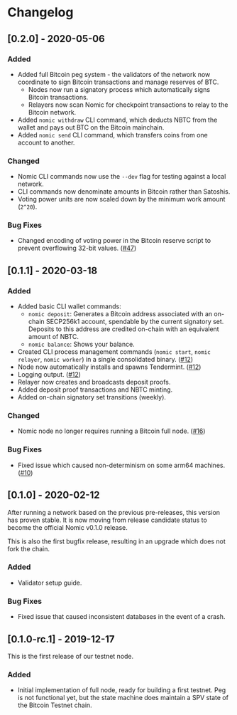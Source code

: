 # Changelog

## [0.2.0] - 2020-05-06

### Added

- Added full Bitcoin peg system - the validators of the network now coordinate to sign Bitcoin transactions and manage reserves of BTC.
  - Nodes now run a signatory process which automatically signs Bitcoin transactions.
  - Relayers now scan Nomic for checkpoint transactions to relay to the Bitcoin network.
- Added `nomic withdraw` CLI command, which deducts NBTC from the wallet and pays out BTC on the Bitcoin mainchain.
- Added `nomic send` CLI command, which transfers coins from one account to another.

### Changed

- Nomic CLI commands now use the `--dev` flag for testing against a local network.
- CLI commands now denominate amounts in Bitcoin rather than Satoshis.
- Voting power units are now scaled down by the minimum work amount (`2^20`).

### Bug Fixes

- Changed encoding of voting power in the Bitcoin reserve script to prevent overflowing 32-bit values. ([#47](https://github.com/nomic-io/nomic/pull/47))

## [0.1.1] - 2020-03-18

### Added

- Added basic CLI wallet commands:
  - `nomic deposit`: Generates a Bitcoin address associated with an on-chain SECP256k1 account, spendable by the current signatory set. Deposits to this address are credited on-chain with an equivalent amount of NBTC.
  - `nomic balance`: Shows your balance.
- Created CLI process management commands (`nomic start`, `nomic relayer`, `nomic worker`) in a single consolidated binary. ([#12](https://github.com/nomic-io/nomic/pull/12))
- Node now automatically installs and spawns Tendermint. ([#12](https://github.com/nomic-io/nomic/pull/12))
- Logging output. ([#12](https://github.com/nomic-io/nomic/pull/12))
- Relayer now creates and broadcasts deposit proofs.
- Added deposit proof transactions and NBTC minting.
- Added on-chain signatory set transitions (weekly).

### Changed

- Nomic node no longer requires running a Bitcoin full node. ([#16](https://github.com/nomic-io/nomic/pull/16))

### Bug Fixes

- Fixed issue which caused non-determinism on some arm64 machines. ([#10](https://github.com/nomic-io/nomic/pull/10))

## [0.1.0] - 2020-02-12

After running a network based on the previous pre-releases, this version has proven stable. It is now moving from release candidate status to become the official Nomic v0.1.0 release.

This is also the first bugfix release, resulting in an upgrade which does not fork the chain.

### Added

- Validator setup guide.

### Bug Fixes

- Fixed issue that caused inconsistent databases in the event of a crash.

## [0.1.0-rc.1] - 2019-12-17

This is the first release of our testnet node.

### Added

- Initial implementation of full node, ready for building a first testnet. Peg is not functional yet, but the state machine does maintain a SPV state of the Bitcoin Testnet chain.
